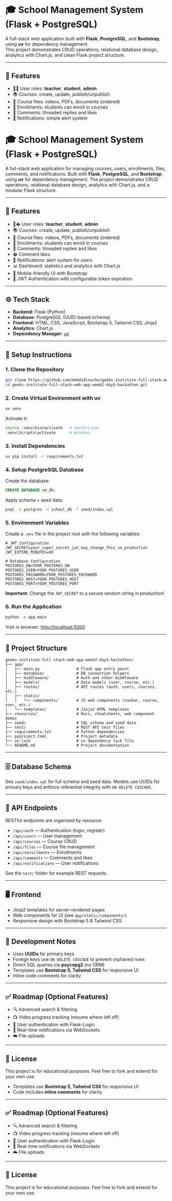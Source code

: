 
# 🎓 School Management System (Flask + PostgreSQL)

A full-stack web application built with **Flask**, **PostgreSQL**, and **Bootstrap**, using **uv** for dependency management.  
This project demonstrates CRUD operations, relational database design, analytics with Chart.js, and clean Flask project structure.

---

## 📌 Features
- 👩‍🏫 User roles: **teacher**, **student**, **admin**
- 📚 Courses: create, update, publish/unpublish
- 📂 Course files: videos, PDFs, documents (ordered)
- 📝 Enrollments: students can enroll in courses
- 💬 Comments: threaded replies and likes
- 🔔 Notifications: simple alert system

# 🎓 School Management System (Flask + PostgreSQL)

A full-stack web application for managing courses, users, enrollments, files, comments, and notifications. Built with **Flask**, **PostgreSQL**, and **Bootstrap**, using **uv** for dependency management. The project demonstrates CRUD operations, relational database design, analytics with Chart.js, and a modular Flask structure.

---

## 📌 Features

- 👩‍� User roles: **teacher**, **student**, **admin**
- 📚 Courses: create, update, publish/unpublish
- 📂 Course files: videos, PDFs, documents (ordered)
- 📝 Enrollments: students can enroll in courses
- 💬 Comments: threaded replies and likes
- � Comment likes
- 🔔 Notifications: alert system for users
- 📊 Dashboard: statistics and analytics with Chart.js
- 🎨 Mobile-friendly UI with Bootstrap
- 🔐 JWT Authentication with configurable token expiration

---

## ⚙️ Tech Stack

- **Backend:** Flask (Python)
- **Database:** PostgreSQL (UUID-based schema)
- **Frontend:** HTML, CSS, JavaScript, Bootstrap 5, Tailwind CSS, Jinja2
- **Analytics:** Chart.js
- **Dependency Manager:** [uv](https://github.com/astral-sh/uv)

---

## 🚀 Setup Instructions

### 1. Clone the Repository
```bash
git clone https://github.com/mehdiAlouche/geeks-institute-full-stack-web-app-week2-day5-hackathon.git
cd geeks-institute-full-stack-web-app-week2-day5-hackathon.git
````

### 2. Create Virtual Environment with uv
```bash
uv venv
```
Activate it:
```bash
source .venv/bin/activate   # macOS/Linux
.venv\Scripts\activate      # Windows
```

### 3. Install Dependencies
```bash
uv pip install -r requirements.txt
```

### 4. Setup PostgreSQL Database
Create the database:
```sql
CREATE DATABASE sm_db;
```
Apply schema + seed data:
```bash
psql -U postgres -d school_db -f seed/index.sql
```

### 5. Environment Variables

Create a `.env` file in the project root with the following variables:

```env
# JWT Configuration
JWT_SECRET=your_super_secret_jwt_key_change_this_in_production
JWT_EXPIRE_MINUTES=60

# Database Configuration
POSTGRES_DB=YOUR_POSTGRES_DB
POSTGRES_USER=YOUR_POSTGRES_USER  
POSTGRES_PASSWORD=YOUR_POSTGRES_PASSWORD
POSTGRES_HOST=YOUR_POSTGRES_HOST
POSTGRES_PORT=YOUR_POSTGRES_PORT
```

**Important:** Change the `JWT_SECRET` to a secure random string in production!

### 6. Run the Application

```bash
python -m app.main
```
Visit in browser: [http://localhost:5000](http://localhost:5000)

---

## 📂 Project Structure

```
geeks-institute-full-stack-web-app-week2-day5-hackathon/
├── app/
│   ├── main.py                # Flask app entry point
│   ├── database/              # DB connection helpers
│   ├── middleware/            # Auth and other middleware
│   ├── models/                # Data models (user, course, etc.)
│   ├── routes/                # API routes (auth, users, courses, etc.)
│   ├── static/
│   │   └── components/        # JS web components (navbar, course, user, etc.)
│   └── templates/             # Jinja2 HTML templates
├── resources/                 # Docs, cheatsheets, web component demos
├── seed/                      # SQL schema and seed data
├── test/                      # REST API test files
├── requirements.txt           # Python dependencies
├── pyproject.toml             # Project metadata
├── uv.lock                    # uv dependency lock file
└── README.md                  # Project documentation
```

---

## 🗄️ Database Schema

See `seed/index.sql` for full schema and seed data. Models use UUIDs for primary keys and enforce referential integrity with `ON DELETE CASCADE`.

---

## 🧩 API Endpoints

RESTful endpoints are organized by resource:

- `/api/auth` — Authentication (login, register)
- `/api/users` — User management
- `/api/courses` — Course CRUD
- `/api/files` — Course file management
- `/api/enrollments` — Enrollments
- `/api/comments` — Comments and likes
- `/api/notifications` — User notifications

See the `test/` folder for example REST requests.

---

## 🖥️ Frontend

- Jinja2 templates for server-rendered pages
- Web components for UI (see `app/static/components/`)
- Responsive design with Bootstrap 5 & Tailwind CSS

---

## 🔧 Development Notes

- Uses **UUIDs** for primary keys
- Foreign keys use `ON DELETE CASCADE` to prevent orphaned rows
- Direct SQL queries via **psycopg2** (no ORM)
- Templates use **Bootstrap 5, Tailwind CSS** for responsive UI
- Inline code comments for clarity

---

## ✅ Roadmap (Optional Features)

- 🔍 Advanced search & filtering
- 📺 Video progress tracking (resume where left off)
- 🔐 User authentication with Flask-Login
- 🔔 Real-time notifications via WebSockets
- ☁️ File uploads

---

## 📜 License

This project is for educational purposes.
Feel free to fork and extend for your own use.
* Templates use **Bootstrap 5, Tailwind CSS** for responsive UI
* Code includes **inline comments** for clarity

---

## ✅ Roadmap (Optional Features)

* 🔍 Advanced search & filtering
* 📺 Video progress tracking (resume where left off)
* 🔐 User authentication with Flask-Login
* 🔔 Real-time notifications via WebSockets
* ☁️ File uploads

---

## 📜 License

This project is for educational purposes.
Feel free to fork and extend for your own use.
